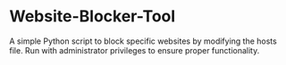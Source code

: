 # Website-Blocker-Tool
A simple Python script to block specific websites by modifying the hosts file. Run with administrator privileges to ensure proper functionality.
